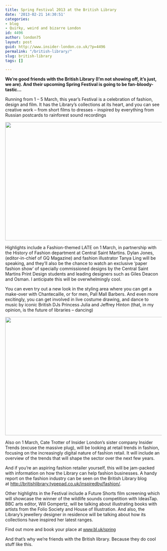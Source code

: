 ```yaml
---
title: Spring Festival 2013 at the British Library
date: '2013-02-21 14:30:51'
categories:
- blog
- Quirky, weird and bizarre London
id: 4496
author: london75
layout: post
guid: http://www.insider-london.co.uk/?p=4496
permalink: "/british-library/"
slug: british-library
tags: []

---
```

**We&#8217;re good friends with the British Library (I&#8217;m not showing off, it&#8217;s just, we are). And their upcoming Spring Festival is going to be fan-bloody-tastic&#8230;**

Running from 1 – 5 March, this year’s Festival is a celebration of fashion, design and film. It has the Library’s collections at its heart, and you can see creative work &#8211; from short films to dresses &#8211; inspired by everything from Russian postcards to rainforest sound recordings

<a href="http://www.insider-london.co.uk/blog/2013/02/21/british-library/blgate/" rel="attachment wp-att-4512"><img class="alignleft size-full wp-image-4512" title="BLgate" alt="" src="http://www.insider-london.co.uk/wp-content/uploads/2013/02/BLgate.jpg" width="569" height="381" /></a>

Highlights include a Fashion-themed LATE on 1 March, in partnership with the History of Fashion department at Central Saint Martins. Dylan Jones, (editor-in-chief of GQ Magazine) and fashion illustrator Tanya Ling will be speaking, and they&#8217;ll also be the chance to watch an exclusive ‘paper fashion show’ of specially commissioned designs by the Central Saint Martins Print Design students and leading designers such as Giles Deacon and Osman. I anticipate this will be overwhelmingly cool.

You can even try out a new look in the styling area where you can get a make-over with Chantecaille, or for men, Pall Mall Barbers. And even more excitingly, you can get involved in live costume drawing, and dance to music by iconic British DJs Princess Julia and Jeffrey Hinton (that, in my opinion, is the future of libraries &#8211; dancing)

<a href="http://www.insider-london.co.uk/blog/2013/02/21/british-library/spring-festival/" rel="attachment wp-att-4591"><img class="alignleft size-full wp-image-4591" title="Spring Festival" alt="" src="http://www.insider-london.co.uk/wp-content/uploads/2013/02/Spring-Festival.jpg" width="569" height="381" /></a>

Also on 1 March, Cate Trotter of Insider London&#8217;s sister company Insider Trends (excuse the massive plug), will be looking at retail trends in fashion, focusing on the increasingly digital nature of fashion retail. It will include an overview of the trends that will shape the sector over the next few years.

And if you&#8217;re an aspiring fashion retailer yourself, this will be jam-packed with information on how the Library can help fashion businesses. A handy report on the fashion industry can be seen on the British Library blog at <a href="http://britishlibrary.typepad.co.uk/inspiredby/fashion/" target="_blank"><span style="text-decoration: underline;"><span style="color: #0000ff; font-family: Arial;">http://britishlibrary.typepad.co.uk/inspiredby/fashion/</span></span></a><span style="font-family: Arial;">.</span>

Other highlights in the Festival include a Future Shorts film screening which will showcase the winner of the wildlife sounds competition with IdeasTap. BBC arts editor, Will Gompertz, will be talking about illustrating books with artists from the Folio Society and House of Illustration. And also, the Library’s jewellery designer in residence will be talking about how its collections have inspired her latest ranges.

Find out more and book your place at <span style="text-decoration: underline;"><span style="color: #0000ff; font-family: Arial;"><a href="http://www.bl.uk/spring" target="_blank">www.bl.uk/spring</a></span></span>

And that&#8217;s why we&#8217;re friends with the British library. Because they do cool stuff like this.